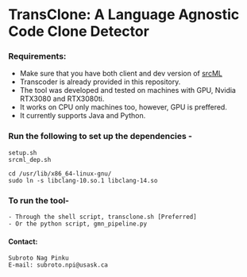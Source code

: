 # TransClone: A Language Agnostic Code Clone Detector

### Requirements: 
- Make sure that you have both client and dev version of [srcML](https://www.srcml.org/#download)
- Transcoder is already provided in this repository.
- The tool was developed and tested on machines with GPU, Nvidia RTX3080 and RTX3080ti.
- It works on CPU only machines too, however, GPU is preffered.
- It currently supports Java and Python.

### Run the following to set up the dependencies -

```
setup.sh 
srcml_dep.sh

cd /usr/lib/x86_64-linux-gnu/
sudo ln -s libclang-10.so.1 libclang-14.so
```

### To run the tool-
```
- Through the shell script, transclone.sh [Preferred]
- Or the python script, gmn_pipeline.py
```


#### Contact:
```
Subroto Nag Pinku
E-mail: subroto.npi@usask.ca
```